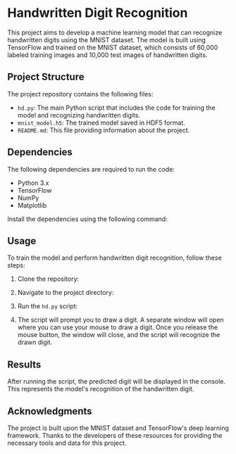 # Handwritten Digit Recognition
This project aims to develop a machine learning model that can recognize handwritten digits using the MNIST dataset. The model is built using TensorFlow and trained on the MNIST dataset, which consists of 60,000 labeled training images and 10,000 test images of handwritten digits.

## Project Structure

The project repository contains the following files:

- `hd.py`: The main Python script that includes the code for training the model and recognizing handwritten digits.
- `mnist_model.h5`: The trained model saved in HDF5 format.
- `README.md`: This file providing information about the project.

## Dependencies

The following dependencies are required to run the code:

- Python 3.x
- TensorFlow
- NumPy
- Matplotlib

Install the dependencies using the following command:

## Usage

To train the model and perform handwritten digit recognition, follow these steps:

1. Clone the repository:

2. Navigate to the project directory:

3. Run the `hd.py` script:

4. The script will prompt you to draw a digit. A separate window will open where you can use your mouse to draw a digit. Once you release the mouse button, the window will close, and the script will recognize the drawn digit.

## Results
After running the script, the predicted digit will be displayed in the console. This represents the model's recognition of the handwritten digit.

## Acknowledgments
The project is built upon the MNIST dataset and TensorFlow's deep learning framework. Thanks to the developers of these resources for providing the necessary tools and data for this project.


